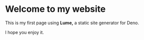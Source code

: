 # Welcome to my website

This is my first page using **Lume,** a static site generator for Deno.

I hope you enjoy it.